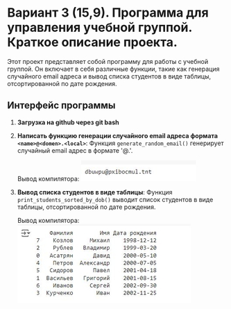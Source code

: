# Вариант 3 (15,9). Программа для управления учебной группой. Краткое описание проекта.

Этот проект представляет собой программу для работы с учебной группой. Он включает в себя различные функции, такие как генерация случайного email адреса и вывод списка студентов в виде таблицы, отсортированной по дате рождения.

## Интерфейс программы

1. **Загрузка на github через git bash**

2. **Написать функцию генерации случайного email адреса формата `<name>@<domen>.<local>`**: 
   Функция `generate_random_email()` генерирует случайный email адрес в формате '<name>@<domain>.<local>'.
  
   Вывод компилятора:
![](https://github.com/Archangel15520/Lab-Project-Management/blob/main/screenshot/7.JPG)

3. **Вывод списка студентов в виде таблицы**:
   Функция `print_students_sorted_by_dob()` выводит список студентов в виде таблицы, отсортированной по дате рождения.

    Вывод компилятора:
![](https://github.com/Archangel15520/Lab-Project-Management/blob/main/screenshot/9.JPG)
